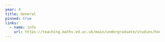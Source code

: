 ```yaml
---
year: 4
title: General
pinned: true
links:
  - name: info
    url: https://teaching.maths.ed.ac.uk/main/undergraduate/studies/honours/year-4
---
```


<!-- Remove this comment and add a summary! -->

<!-- **Main topics**: -->